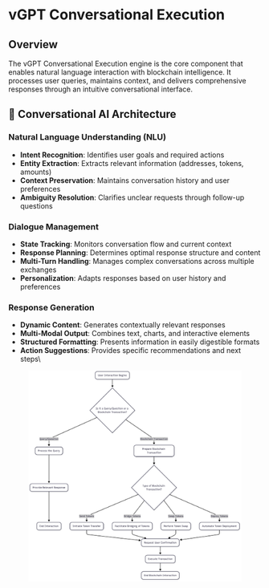 # vGPT Conversational Execution

## Overview

The vGPT Conversational Execution engine is the core component that enables natural language interaction with blockchain intelligence. It processes user queries, maintains context, and delivers comprehensive responses through an intuitive conversational interface.

## 🧠 Conversational AI Architecture

### **Natural Language Understanding (NLU)**

* **Intent Recognition**: Identifies user goals and required actions
* **Entity Extraction**: Extracts relevant information (addresses, tokens, amounts)
* **Context Preservation**: Maintains conversation history and user preferences
* **Ambiguity Resolution**: Clarifies unclear requests through follow-up questions

### **Dialogue Management**

* **State Tracking**: Monitors conversation flow and current context
* **Response Planning**: Determines optimal response structure and content
* **Multi-Turn Handling**: Manages complex conversations across multiple exchanges
* **Personalization**: Adapts responses based on user history and preferences

### **Response Generation**

* **Dynamic Content**: Generates contextually relevant responses
* **Multi-Modal Output**: Combines text, charts, and interactive elements
* **Structured Formatting**: Presents information in easily digestible formats
* **Action Suggestions**: Provides specific recommendations and next steps\


<figure><img src=".gitbook/assets/Editor _ Mermaid Chart-2025-05-25-235104.png" alt=""><figcaption></figcaption></figure>
